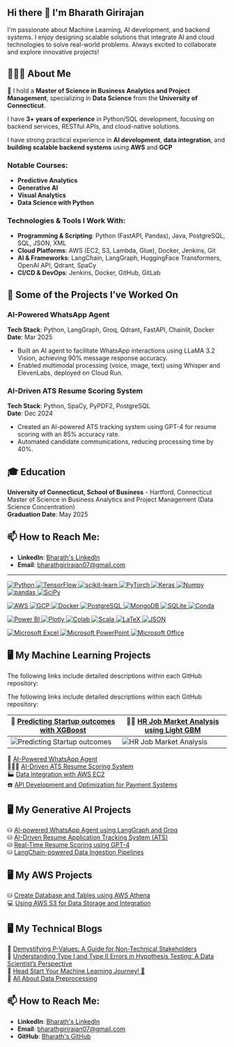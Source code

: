 ## Hi there 👋 I'm Bharath Girirajan

I'm passionate about Machine Learning, AI development, and backend systems. I enjoy designing scalable solutions that integrate AI and cloud technologies to solve real-world problems. Always excited to collaborate and explore innovative projects!

## 👨‍🎓💼 About Me
🔭 I hold a **Master of Science in Business Analytics and Project Management**, specializing in **Data Science** from the **University of Connecticut**.

I have **3+ years of experience** in Python/SQL development, focusing on backend services, RESTful APIs, and cloud-native solutions.

I have strong practical experience in **AI development**, **data integration**, and **building scalable backend systems** using **AWS** and **GCP**

### Notable Courses:
- **Predictive Analytics**
- **Generative AI**
- **Visual Analytics**
- **Data Science with Python**

### Technologies & Tools I Work With:
- **Programming & Scripting**: Python (FastAPI, Pandas), Java, PostgreSQL, SQL, JSON, XML
- **Cloud Platforms**: AWS (EC2, S3, Lambda, Glue), Docker, Jenkins, Git
- **AI & Frameworks**: LangChain, LangGraph, HuggingFace Transformers, OpenAI API, Qdrant, SpaCy
- **CI/CD & DevOps**: Jenkins, Docker, GitHub, GitLab

## 🔭 Some of the Projects I’ve Worked On

### AI-Powered WhatsApp Agent
**Tech Stack**: Python, LangGraph, Groq, Qdrant, FastAPI, Chainlit, Docker  
**Date**: Mar 2025  
- Built an AI agent to facilitate WhatsApp interactions using LLaMA 3.2 Vision, achieving 90% message response accuracy.  
- Enabled multimodal processing (voice, image, text) using Whisper and ElevenLabs, deployed on Cloud Run.

### AI-Driven ATS Resume Scoring System
**Tech Stack**: Python, SpaCy, PyPDF2, PostgreSQL  
**Date**: Dec 2024  
- Created an AI-powered ATS tracking system using GPT-4 for resume scoring with an 85% accuracy rate.  
- Automated candidate communications, reducing processing time by 40%.

## 🎓 Education

**University of Connecticut, School of Business** - Hartford, Connecticut  
Master of Science in Business Analytics and Project Management (Data Science Concentration)  
**Graduation Date**: May 2025

## 📫 How to Reach Me:
- **LinkedIn**: [Bharath's LinkedIn](https://www.linkedin.com/in/bharath-karthick/)
- **Email**: [bharathgirirajan07@gmail.com](mailto:bharathgirirajan07@gmail.com)
---

<p align="left">
    <a href="https://www.python.org" target="_blank" rel="noreferrer">
        <img src="https://img.shields.io/badge/Python-3776AB?style=for-the-badge&logo=python&logoColor=white" alt="Python"/>
    </a>
    <a href="https://www.tensorflow.org" target="_blank" rel="noreferrer">
        <img src="https://img.shields.io/badge/TensorFlow-%23FF6F00.svg?style=for-the-badge&logo=TensorFlow&logoColor=white" alt="TensorFlow"/>
    </a>
    <a href="https://scikit-learn.org/" target="_blank" rel="noreferrer">
        <img src="https://img.shields.io/badge/scikit--learn-%23F7931E.svg?style=for-the-badge&logo=scikit-learn&logoColor=black" alt="scikit-learn"/>
    </a>
    <a href="https://pytorch.org/" target="_blank" rel="noreferrer">
        <img src="https://img.shields.io/badge/PyTorch-%23EE4C2C.svg?style=for-the-badge&logo=PyTorch&logoColor=white" alt="PyTorch"/>
    </a>
    <a href="https://keras.io/" target="_blank" rel="noreferrer">
        <img src="https://img.shields.io/badge/Keras-D00000?style=for-the-badge&logo=keras&logoColor=white" alt="Keras"/>
    </a>
    <a href="https://numpy.org/" target="_blank" rel="noreferrer">
        <img src="https://img.shields.io/badge/Numpy-4D77CF?style=for-the-badge&logo=numpy&logoColor=white" alt="Numpy"/>
    </a>
    <a href="https://pandas.pydata.org/" target="_blank" rel="noreferrer">
        <img src="https://img.shields.io/badge/pandas-%23150458.svg?style=for-the-badge&logo=pandas&logoColor=white" alt="pandas"/>
    </a>
    <a href="https://scipy.org/" target="_blank" rel="noreferrer">
        <img src="https://img.shields.io/badge/SciPy-67A5D1?style=for-the-badge&logo=scipy&logoColor=white" alt="SciPy"/>
    </a>
</p>
<p align="left">
    <a href="https://aws.amazon.com" target="_blank" rel="noreferrer">
        <img src="https://img.shields.io/badge/AWS-232F3E?style=for-the-badge&logo=amazon-aws&logoColor=white" alt="AWS"/>
    </a>
    <a href="https://cloud.google.com" target="_blank" rel="noreferrer">
        <img src="https://img.shields.io/badge/GCP-4285F4?style=for-the-badge&logo=google-cloud&logoColor=white" alt="GCP"/>
    </a>
    <a href="https://www.docker.com/" target="_blank" rel="noreferrer">
        <img src="https://img.shields.io/badge/Docker-2496ED?style=for-the-badge&logo=docker&logoColor=white" alt="Docker"/>
    </a>
    <a href="https://www.postgresql.org" target="_blank" rel="noreferrer">
        <img src="https://img.shields.io/badge/PostgreSQL-4169E1?style=for-the-badge&logo=postgresql&logoColor=white" alt="PostgreSQL"/>
    </a>
    <a href="https://www.mongodb.com/" target="_blank" rel="noreferrer">
        <img src="https://img.shields.io/badge/MongoDB-47A248?style=for-the-badge&logo=mongodb&logoColor=white" alt="MongoDB"/>
    </a>
    <a href="https://www.sqlite.org/index.html" target="_blank" rel="noreferrer">
        <img src="https://img.shields.io/badge/SQLite-07405E?style=for-the-badge&logo=sqlite&logoColor=white" alt="SQLite"/>
    </a>
    <a href="https://docs.conda.io/en/latest/" target="_blank" rel="noreferrer">
        <img src="https://img.shields.io/badge/Conda-44A833?style=for-the-badge&logo=conda&logoColor=white" alt="Conda"/>
    </a>
</p>
<p align="left">
    <a href="https://powerbi.microsoft.com/en-us/" target="_blank" rel="noreferrer">
        <img src="https://img.shields.io/badge/PowerBI-F2C811?style=for-the-badge&logo=powerbi&logoColor=black" alt="Power BI"/>
    </a>
    <a href="https://plotly.com/" target="_blank" rel="noreferrer">
        <img src="https://img.shields.io/badge/Plotly-3F4F75?style=for-the-badge&logo=plotly&logoColor=white" alt="Plotly"/>
    </a>
    <a href="https://colab.research.google.com/" target="_blank" rel="noreferrer">
        <img src="https://img.shields.io/badge/Colab-F9AB00?style=for-the-badge&logo=googlecolab&logoColor=black" alt="Colab"/>
    </a>
    <a href="https://www.scala-lang.org" target="_blank" rel="noreferrer">
        <img src="https://img.shields.io/badge/Scala-DC322F?style=for-the-badge&logo=scala&logoColor=white" alt="Scala"/>
    </a>
    <a href="https://www.latex-project.org/" target="_blank" rel="noreferrer">
        <img src="https://img.shields.io/badge/LaTeX-008080?style=for-the-badge&logo=latex&logoColor=white" alt="LaTeX"/>
    </a>
    <a href="https://www.json.org/json-en.html" target="_blank" rel="noreferrer">
        <img src="https://img.shields.io/badge/JSON-000000?style=for-the-badge&logo=json&logoColor=white" alt="JSON"/>
    </a>
</p>
<p align="left">
    <a href="https://www.microsoft.com/en-us/microsoft-365/excel" target="_blank" rel="noreferrer">
        <img src="https://img.shields.io/badge/Microsoft_Excel-217346?style=for-the-badge&logo=microsoft-excel&logoColor=white" alt="Microsoft Excel"/>
    </a>
    <a href="https://www.microsoft.com/en-us/microsoft-365/powerpoint" target="_blank" rel="noreferrer">
        <img src="https://img.shields.io/badge/Microsoft_PowerPoint-B7472A?style=for-the-badge&logo=microsoft-powerpoint&logoColor=white" alt="Microsoft PowerPoint"/>
    </a>
    <a href="https://www.office.com" target="_blank" rel="noreferrer">
        <img src="https://img.shields.io/badge/Microsoft_Office-D83B01?style=for-the-badge&logo=microsoft-office&logoColor=white" alt="Microsoft Office"/>
    </a>
</p>

## 🖥 My Machine Learning Projects
The following links include detailed descriptions within each GitHub repository:

The following links include detailed descriptions within each GitHub repository:

| 🚀 [Predicting Startup outcomes with XGBoost](https://github.com/yourusername/yourrepo) | 🧑‍💻 [HR Job Market Analysis using Light GBM](https://github.com/yourusername/yourrepo) |
|---|---|
| ![Predicting Startup outcomes]([[https://path_to_image/your_image.png](https://github.com/Bharath0726/Images-/blob/main/Whatsapp_Agent.png)](https://github.com/Bharath0726/Images-/blob/main/Whatsapp_Agent.png)) | ![HR Job Market Analysis](https://path_to_image/your_image.png) |

🚀 [AI-Powered WhatsApp Agent](https://github.com/Bharath0726/AI-Powered-WhatsApp-Agent)  
👨🏻‍💻 [AI-Driven ATS Resume Scoring System](https://github.com/Bharath0726/AI-Driven-ATS-Resume-Scoring-System)  
🏭 [Data Integration with AWS EC2](https://github.com/Bharath0726/Data-Integration-with-AWS-EC2)  
☎️ [API Development and Optimization for Payment Systems](https://github.com/Bharath0726/API-Development-for-Payment-Systems)

## 🖥 My Generative AI Projects
⛁ [AI-powered WhatsApp Agent using LangGraph and Groq](https://github.com/Bharath0726/AI-Powered-WhatsApp-Agent)  
⛁ [AI-Driven Resume Application Tracking System (ATS)](https://github.com/Bharath0726/AI-Driven-ATS-Resume-Tracking)  
⛁ [Real-Time Resume Scoring using GPT-4](https://github.com/Bharath0726/Real-Time-Resume-Scoring)  
⛁ [LangChain-powered Data Ingestion Pipelines](https://github.com/Bharath0726/LangChain-Data-Ingestion)

## 🖥 My AWS Projects
⛁ [Create Database and Tables using AWS Athena](https://github.com/Bharath0726/Create-Database-with-Athena)  
💻 [Using AWS S3 for Data Storage and Integration](https://github.com/Bharath0726/Using-AWS-S3-for-Data-Storage)

## 🖥 My Technical Blogs
📃 [Demystifying P-Values: A Guide for Non-Technical Stakeholders](https://github.com/Bharath0726/Demystifying-P-Values)  
📃 [Understanding Type I and Type II Errors in Hypothesis Testing: A Data Scientist’s Perspective](https://github.com/Bharath0726/Understanding-Type-I-and-Type-II-Errors)  
📃 [Head Start Your Machine Learning Journey! 🚀](https://github.com/Bharath0726/Head-Start-Your-Machine-Learning-Journey)  
📃 [All About Data Preprocessing](https://github.com/Bharath0726/All-About-Data-Preprocessing)

## 📫 How to Reach Me:
- **LinkedIn**: [Bharath's LinkedIn](https://www.linkedin.com/in/bharath-karthick/)
- **Email**: [bharathgirirajan07@gmail.com](mailto:bharathgirirajan07@gmail.com)
- **GitHub**: [Bharath's GitHub](https://github.com/Bharath0726)


